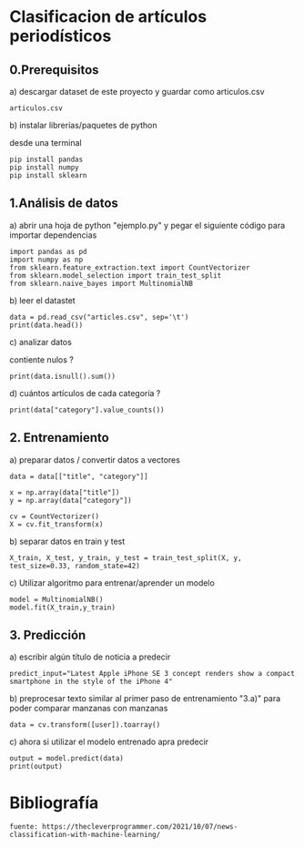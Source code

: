 # Clasificacion de artículos periodísticos

## 0.Prerequisitos 

a) descargar dataset de este proyecto y guardar como articulos.csv
```
articulos.csv
```

b) instalar librerías/paquetes de python

desde una terminal
```
pip install pandas
pip install numpy
pip install sklearn
```

## 1.Análisis de datos

a) abrir una hoja de python "ejemplo.py" y pegar el siguiente código para importar dependencias
```
import pandas as pd
import numpy as np
from sklearn.feature_extraction.text import CountVectorizer
from sklearn.model_selection import train_test_split
from sklearn.naive_bayes import MultinomialNB
```

b) leer el datastet 
```
data = pd.read_csv("articles.csv", sep='\t')
print(data.head())
```

c) analizar datos

contiente nulos ?
```
print(data.isnull().sum())
```

d) cuántos artículos de cada categoría ?
```
print(data["category"].value_counts())
```

## 2. Entrenamiento

a) preparar datos / convertir datos a vectores
```
data = data[["title", "category"]]

x = np.array(data["title"])
y = np.array(data["category"])

cv = CountVectorizer()
X = cv.fit_transform(x)
```

b) separar datos en train y test
```
X_train, X_test, y_train, y_test = train_test_split(X, y, test_size=0.33, random_state=42)
```

c) Utilizar algoritmo para entrenar/aprender un modelo
```
model = MultinomialNB()
model.fit(X_train,y_train)
```

## 3. Predicción

a) escribir algún título de noticia a predecir
```
predict_input="Latest Apple iPhone SE 3 concept renders show a compact smartphone in the style of the iPhone 4"
```

b) preprocesar texto similar al primer paso de entrenamiento "3.a)" para poder comparar manzanas con manzanas
```
data = cv.transform([user]).toarray()
```

c) ahora si utilizar el modelo entrenado apra predecir
```
output = model.predict(data)
print(output)
```










# Bibliografía
```
fuente: https://thecleverprogrammer.com/2021/10/07/news-classification-with-machine-learning/
```